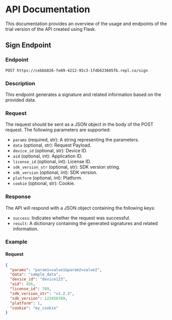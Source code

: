 # API Documentation

This documentation provides an overview of the usage and endpoints of the trial version of the API created using Flask.

## Sign Endpoint

### Endpoint

`POST https://cebbb826-fe89-4212-95c3-1fdb623605fb.repl.co/sign`

### Description

This endpoint generates a signature and related information based on the provided data.

### Request

The request should be sent as a JSON object in the body of the POST request. The following parameters are supported:

- `params` (required, str): A string representing the parameters.
- `data` (optional, str): Request Payload.
- `device_id` (optional, str): Device ID.
- `aid` (optional, int): Application ID.
- `license_id` (optional, int): License ID.
- `sdk_version_str` (optional, str): SDK version string.
- `sdk_version` (optional, int): SDK version.
- `platform` (optional, int): Platform.
- `cookie` (optional, str): Cookie.

### Response

The API will respond with a JSON object containing the following keys:

- `success`: Indicates whether the request was successful.
- `result`: A dictionary containing the generated signatures and related information.

### Example

#### Request

```json
{
  "params": "param1=value1&param2=value2",
  "data": "sample_data",
  "device_id": "device123",
  "aid": 456,
  "license_id": 789,
  "sdk_version_str": "v1.2.3",
  "sdk_version": 123456789,
  "platform": 1,
  "cookie": "my_cookie"
}
